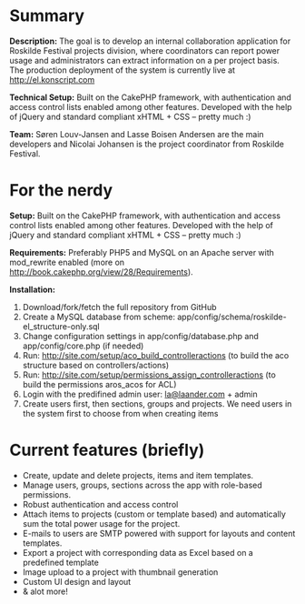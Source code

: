 Summary
========

**Description:**
The goal is to develop an internal collaboration application for Roskilde Festival projects division, where coordinators can report power usage and administrators can extract information on a per project basis.
The production deployment of the system is currently live at http://el.konscript.com

**Technical Setup:**
Built on the CakePHP framework, with authentication and access control lists enabled among other features. Developed with the help of jQuery and standard compliant xHTML + CSS – pretty much :)

**Team:**
Søren Louv-Jansen and Lasse Boisen Andersen are the main developers and Nicolai Johansen is the project coordinator from Roskilde Festival.

For the nerdy
========

**Setup:**
Built on the CakePHP framework, with authentication and access control lists enabled among other features. Developed with the help of jQuery and standard compliant xHTML + CSS – pretty much :)

**Requirements:**
Preferably PHP5 and MySQL on an Apache server with mod_rewrite enabled (more on http://book.cakephp.org/view/28/Requirements).

**Installation:**
1. Download/fork/fetch the full repository from GitHub
2. Create a MySQL database from scheme: app/config/schema/roskilde-el_structure-only.sql
3. Change configuration settings in app/config/database.php and app/config/core.php (if needed)
4. Run: http://site.com/setup/aco_build_controlleractions (to build the aco structure based on controllers/actions)
5. Run: http://site.com/setup/permissions_assign_controlleractions (to build the permissions aros_acos for ACL)
6. Login with the predifined admin user: la@laander.com + admin
7. Create users first, then sections, groups and projects. We need users in the system first to choose from when creating items

Current features (briefly)
========

* Create, update and delete projects, items and item templates.
* Manage users, groups, sections across the app with role-based permissions.
* Robust authentication and access control
* Attach items to projects (custom or template based) and automatically sum the total power usage for the project.
* E-mails to users are SMTP powered with support for layouts and content templates.
* Export a project with corresponding data as Excel based on a predefined template
* Image upload to a project with thumbnail generation
* Custom UI design and layout
* & alot more!